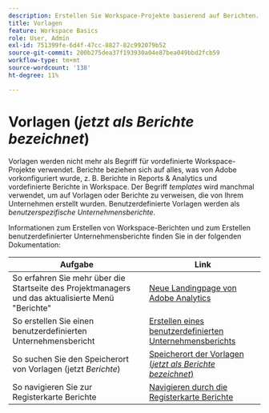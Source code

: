 ```yaml
---
description: Erstellen Sie Workspace-Projekte basierend auf Berichten.
title: Vorlagen
feature: Workspace Basics
role: User, Admin
exl-id: 751399fe-6d4f-47cc-8827-82c992079b52
source-git-commit: 200b275dea37f193930a04e87bea049bbd2fcb59
workflow-type: tm+mt
source-wordcount: '138'
ht-degree: 11%

---
```


# Vorlagen (*jetzt als Berichte bezeichnet*)

Vorlagen werden nicht mehr als Begriff für vordefinierte Workspace-Projekte verwendet. Berichte beziehen sich auf alles, was von Adobe vorkonfiguriert wurde, z. B. Berichte in Reports &amp; Analytics und vordefinierte Berichte in Workspace. Der Begriff *templates* wird manchmal verwendet, um auf Vorlagen oder Berichte zu verweisen, die von Ihrem Unternehmen erstellt wurden. Benutzerdefinierte Vorlagen werden als *benutzerspezifische Unternehmensberichte*.

Informationen zum Erstellen von Workspace-Berichten und zum Erstellen benutzerdefinierter Unternehmensberichte finden Sie in der folgenden Dokumentation:

| Aufgabe | Link |
|---|---| 
| So erfahren Sie mehr über die Startseite des Projektmanagers und das aktualisierte Menü &quot;Berichte&quot; | [Neue Landingpage von Adobe Analytics](/help/analyze/landing.md) |
| So erstellen Sie einen benutzerdefinierten Unternehmensbericht | [Erstellen eines benutzerdefinierten Unternehmensberichts](/help/analyze/landing.md#company-report) |
| So suchen Sie den Speicherort von Vorlagen (jetzt *Berichte*) | [Speicherort der Vorlagen (*jetzt als Berichte bezeichnet*)](/help/analyze/landing.md#templates) |
| So navigieren Sie zur Registerkarte Berichte | [Navigieren durch die Registerkarte Berichte](/help/analyze/landing.md#navigate-reports) |